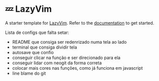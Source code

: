 # 💤 LazyVim

A starter template for [LazyVim](https://github.com/LazyVim/LazyVim).
Refer to the [documentation](https://lazyvim.github.io/installation) to get started.

Lista de configs que falta setar:

- README que consiga ser redenrizado numa tela ao lado
- terminal que consiga dividir tela
- autosave que confio
- conseguir clicar na função e ser direcionado para ela
- conseguir lidar com neogit da forma correta
- colocar mais cores nas funções, como já funciona em javascript
- line blame do git
